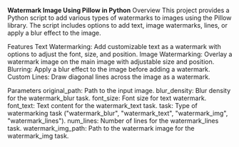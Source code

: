 **Watermark Image Using Pillow in Python**
Overview
This project provides a Python script to add various types of watermarks to images using the Pillow library. The script includes options to add text, image watermarks, lines, or apply a blur effect to the image.

Features
Text Watermarking: Add customizable text as a watermark with options to adjust the font, size, and position.
Image Watermarking: Overlay a watermark image on the main image with adjustable size and position.
Blurring: Apply a blur effect to the image before adding a watermark.
Custom Lines: Draw diagonal lines across the image as a watermark.

Parameters
original_path: Path to the input image.
blur_density: Blur density for the watermark_blur task.
font_size: Font size for text watermark.
font_text: Text content for the watermark_text task.
task: Type of watermarking task ("watermark_blur", "watermark_text", "watermark_img", "watermark_lines").
num_lines: Number of lines for the watermark_lines task.
watermark_img_path: Path to the watermark image for the watermark_img task.
